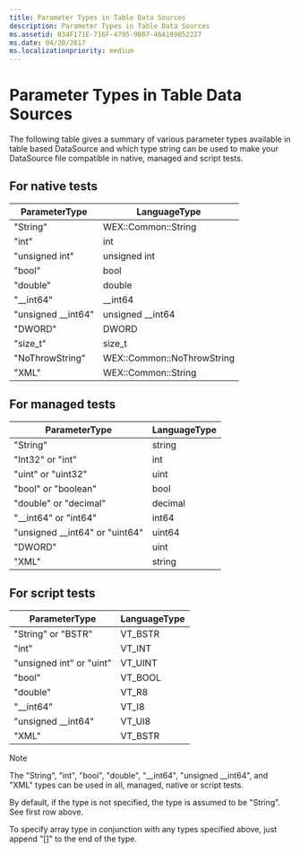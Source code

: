 ```yaml
---
title: Parameter Types in Table Data Sources
description: Parameter Types in Table Data Sources
ms.assetid: 034F171E-716F-4795-9B07-46A109052227
ms.date: 04/20/2017
ms.localizationpriority: medium
---
```


# Parameter Types in Table Data Sources

The following table gives a summary of various parameter types available in table based DataSource and which type string can be used to make your DataSource file compatible in native, managed and script tests.

## For native tests

|ParameterType|LanguageType|
|----|----|
|"String"|WEX::Common::String|
|"int"|int|
|"unsigned int"|unsigned int|
|"bool"|bool|
|"double"|double|
|"\_\_int64"|\_\_int64|
|"unsigned \_\_int64"|unsigned \_\_int64|
|"DWORD"|DWORD|
|"size\_t"|size\_t|
|"NoThrowString"|WEX::Common::NoThrowString|
|"XML"|WEX::Common::String|

## For managed tests

|ParameterType|LanguageType|
|----|----|
|"String"|string|
|"Int32" or "int"|int|
|"uint" or "uint32"|uint|
|"bool" or "boolean"|bool|
|"double" or "decimal"|decimal|
|"\_\_int64" or "int64"|int64|
|"unsigned \_\_int64" or "uint64"|uint64|
|"DWORD"|uint|
|"XML"|string|

## For script tests

|ParameterType|LanguageType|
|----|----|
|"String" or "BSTR"|VT\_BSTR|
|"int"|VT\_INT|
|"unsigned int" or "uint"|VT\_UINT|
|"bool"|VT\_BOOL|
|"double"|VT\_R8|
|"\_\_int64"|VT\_I8|
|"unsigned \_\_int64"|VT\_UI8|
|"XML"|VT\_BSTR|

>[!NOTE]
>The "String", "int", "bool", "double", "\_\_int64", "unsigned \_\_int64", and "XML" types can be used in all, managed, native or script tests.

By default, if the type is not specified, the type is assumed to be "String". See first row above.

To specify array type in conjunction with any types specified above, just append "\[\]" to the end of the type.
